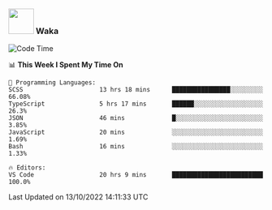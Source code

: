 ### <img src="https://media.giphy.com/media/VgCDAzcKvsR6OM0uWg/giphy.gif" width="50"> Waka

  <!--START_SECTION:waka-->
![Code Time](http://img.shields.io/badge/Code%20Time-937%20hrs%2039%20mins-blue)

📊 **This Week I Spent My Time On** 

```text
💬 Programming Languages: 
SCSS                     13 hrs 18 mins      ████████████████░░░░░░░░░   66.08% 
TypeScript               5 hrs 17 mins       ██████░░░░░░░░░░░░░░░░░░░   26.3% 
JSON                     46 mins             █░░░░░░░░░░░░░░░░░░░░░░░░   3.85% 
JavaScript               20 mins             ░░░░░░░░░░░░░░░░░░░░░░░░░   1.69% 
Bash                     16 mins             ░░░░░░░░░░░░░░░░░░░░░░░░░   1.33%

🔥 Editors: 
VS Code                  20 hrs 9 mins       █████████████████████████   100.0%

```


 Last Updated on 13/10/2022 14:11:33 UTC
<!--END_SECTION:waka-->
